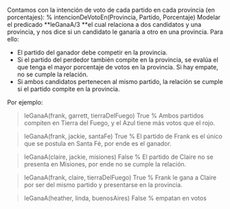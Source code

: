 Contamos con la intención de voto de cada partido en cada provincia (en porcentajes): 
% intencionDeVotoEn(Provincia, Partido, Porcentaje)
Modelar el predicado **leGanaA/3 **el cual relaciona a dos candidatos y una provincia, y nos dice si un candidato le ganaría a otro en una provincia. Para ello:

* El partido del ganador debe competir en la provincia. 
* Si el partido del perdedor también compite en la provincia, se evalúa el que tenga el mayor porcentaje de votos en la provincia. Si hay empate, no se cumple la relación.
* Si ambos candidatos pertenecen al mismo partido, la relación se cumple si el partido compite en la provincia. 

Por ejemplo:

> leGanaA(frank, garrett, tierraDelFuego)
> True 
> % Ambos partidos compiten en Tierra del Fuego, y el Azul tiene más votos que el rojo.

> leGanaA(frank, jackie, santaFe)
> True
> % El partido de Frank es el único que se postula en Santa Fé, por ende es el ganador.

> leGanaA(claire, jackie, misiones)
> False
> % El partido de Claire no se presenta en Misiones, por ende no se cumple la relación.

> leGanaA(frank, claire, tierraDelFuego)
> True
> % Frank le gana a Claire por ser del mismo partido y presentarse en la provincia. 

> leGanaA(heather, linda, buenosAires)
> False 
> % empatan en votos
